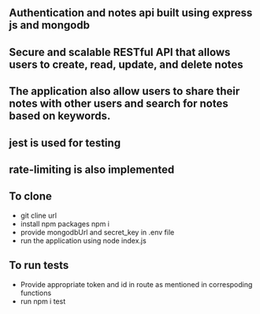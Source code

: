 ## Authentication and notes api built using express js and mongodb

## Secure and scalable RESTful API that allows users to create, read, update, and delete notes
## The application also allow users to share their notes with other users and search for notes based on keywords.

## jest is used for testing
## rate-limiting is also implemented

## To clone
* git cline url
* install npm packages npm i
* provide mongodbUrl and secret_key in .env file
* run the application using node index.js


## To run tests
* Provide appropriate token and id in route as mentioned in correspoding functions
* run npm i test


